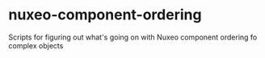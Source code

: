 # nuxeo-component-ordering
Scripts for figuring out what's going on with Nuxeo component ordering fo complex objects

